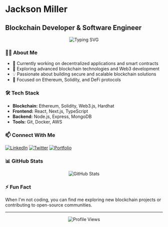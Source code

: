 # Jackson Miller
## Blockchain Developer & Software Engineer

<div align="center">
  <img src="https://readme-typing-svg.herokuapp.com?font=Fira+Code&weight=500&size=40&pause=1000&color=2E8B57&center=true&vCenter=true&random=false&width=700&height=100&lines=Welcome+to+my+GitHub+Profile!" alt="Typing SVG" />
</div>

### 👨‍💻 About Me
- 🔭 Currently working on decentralized applications and smart contracts
- 🌱 Exploring advanced blockchain technologies and Web3 development
- 💡 Passionate about building secure and scalable blockchain solutions
- 🚀 Focused on Ethereum, Solidity, and DeFi protocols

### 🛠️ Tech Stack
- **Blockchain:** Ethereum, Solidity, Web3.js, Hardhat
- **Frontend:** React, Next.js, TypeScript
- **Backend:** Node.js, Express, MongoDB
- **Tools:** Git, Docker, AWS

### 📫 Connect With Me
[![LinkedIn](https://img.shields.io/badge/LinkedIn-0077B5?style=for-the-badge&logo=linkedin&logoColor=white)](https://linkedin.com/in/your-profile)
[![Twitter](https://img.shields.io/badge/Twitter-1DA1F2?style=for-the-badge&logo=twitter&logoColor=white)](https://twitter.com/your-handle)
[![Portfolio](https://img.shields.io/badge/Portfolio-000000?style=for-the-badge&logo=About.me&logoColor=white)](https://your-portfolio.com)

### 📊 GitHub Stats
<div align="center">
  <img src="https://github-readme-stats.vercel.app/api?username=jacksonmillerdev&show_icons=true&theme=radical" alt="GitHub Stats" />
</div>

### ⚡ Fun Fact
When I'm not coding, you can find me exploring new blockchain projects or contributing to open-source communities.

---
<div align="center">
  <img src="https://komarev.com/ghpvc/?username=jacksonmillerdev&style=flat-square&color=blue" alt="Profile Views" />
</div>
